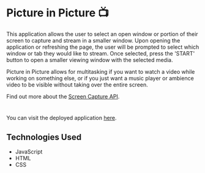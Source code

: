 # Picture in Picture 📺

This application allows the user to select an open window or portion of their screen to capture and stream in a smaller window. Upon opening the application or refreshing the page, the user will be prompted to select which window or tab they would like to stream. Once selected, press the 'START' button to open a smaller viewing window with the selected media. 

Picture in Picture allows for multitasking if you want to watch a video while working on something else, or if you just want a music player or ambience video to be visible without taking over the entire screen.

Find out more about the [Screen Capture API](https://developer.mozilla.org/en-US/docs/Web/API/Screen_Capture_API).

#
You can visit the deployed application [here](https://allymitchem.github.io/pictureInPicture/).

## Technologies Used
* JavaScript
* HTML
* CSS
